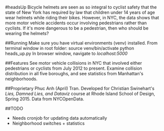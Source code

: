 #headsUp
Bicycle helmets are seen as so integral to cyclist safety that the state of New York has required by law that children under 14 years of age wear helmets while riding their bikes. However, in NYC, the data shows that more motor vehicle accidents occur involving pedestrians rather than cyclists. If it's more dangerous to be a pedestrian, then who should be wearing the helmets?

##Running
Make sure you have virtual environments (venv) installed. From terminal window in root folder:
		source venv/bin/activate
		python heads_up.py
In browser window, navigate to *localhost:5000*

##Features
See motor vehicle collisions in NYC that involved either pedestrians or cyclists from July 2012 to present. Examine collision distribution in all five boroughs, and see statistics from Manhattan's neighborhoods. 

##Proprietary
Phuc Anh (April) Tran. Developed for Christian Swinehart's *Lies, Damned Lies, and Dataviz* course at Rhode Island School of Design, Spring 2015. Data from NYCOpenData.

##TODO
* Needs cronjob for updating data automatically
* Neighborhood switches + statistics






